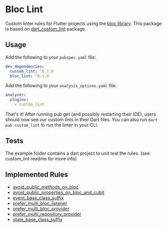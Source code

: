 Bloc Lint
===

Custom linter rules for Flutter projects using the [bloc library](https://bloclibrary.dev/). This package is based on 
[dart_custom_lint](https://github.com/invertase/dart_custom_lint) package.

## Usage

Add the following to your `pubspec.yaml` file:

```yaml
dev_dependencies:
  custom_lint: ^0.7.0
  bloc_lint: ^0.1.0
```

Add the following to your `analysis_options.yaml` file:

```yaml
analyzer:
  plugins:
    - custom_lint
```

That's it! After running pub get (and possibly restarting their IDE), users should now see our custom lints in their
Dart files. You can also run `dart pub custom_lint` to run the linter in your CLI.

## Tests

The example folder contains a dart project to unit test the rules. (see custom_lint readme for more info)

## Implemented Rules

- [avoid_public_methods_on_bloc](doc/rules/avoid_public_methods_on_bloc.md)
- [avoid_public_properties_on_bloc_and_cubit](doc/rules/avoid_public_properties_on_bloc_and_cubit.md)
- [event_base_class_suffix](doc/rules/event_base_class_suffix.md)
- [prefer_multi_bloc_listener](doc/rules/prefer_multi_bloc_listener.md)
- [prefer_multi_bloc_provider](doc/rules/prefer_multi_bloc_provider.md)
- [prefer_multi_repository_provider](doc/rules/prefer_multi_repository_provider.md)
- [state_base_class_suffix](doc/rules/state_base_class_suffix.md) 
